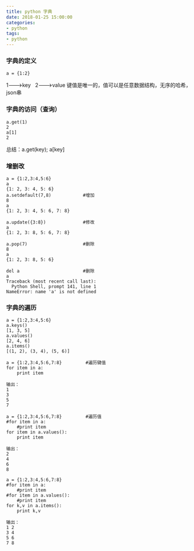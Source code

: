 ```yaml
---
title: python 字典
date: 2018-01-25 15:00:00
categories:
- python
tags:
- python
---
```


### 字典的定义  
```a = {1:2}```  
  
1--->key   2--->value   键值是唯一的，值可以是任意数据结构，无序的哈希，json串  

### 字典的访问（查询）
```
a.get(1)
2
a[1]
2 
```
总结：a.get(key); a[key]

### 增删改
```
a = {1:2,3:4,5:6}
a
{1: 2, 3: 4, 5: 6}
a.setdefault(7,8)            #增加
8   
a
{1: 2, 3: 4, 5: 6, 7: 8}

a.update({3:8})              #修改
a
{1: 2, 3: 8, 5: 6, 7: 8}

a.pop(7)                     #删除
8
a
{1: 2, 3: 8, 5: 6}

del a                        #删除
a
Traceback (most recent call last):
  Python Shell, prompt 141, line 1
NameError: name 'a' is not defined
```
### 字典的遍历
```
a = {1:2,3:4,5:6}
a.keys()
[1, 3, 5]
a.values()
[2, 4, 6]
a.items()
[(1, 2), (3, 4), (5, 6)]
```

```
a = {1:2,3:4,5:6,7:8}         #遍历键值
for item in a:
    print item
                         
输出：
1
3
5
7

a = {1:2,3:4,5:6,7:8}         #遍历值
#for item in a:
    #print item 
for item in a.values():
    print item
    
输出：
2
4
6
8

a = {1:2,3:4,5:6,7:8}
#for item in a:
    #print item 
#for item in a.values():
    #print item
for k,v in a.items():
    print k,v
    
输出：
1 2
3 4
5 6
7 8
```
